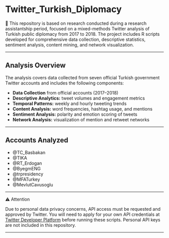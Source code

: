 # Twitter_Turkish_Diplomacy 

💬 This repository is based on research conducted during a research assistantship period, focused on a mixed-methods Twitter analysis of Turkish public diplomacy from 2017 to 2018. The project includes R scripts developed for comprehensive data collection, descriptive statistics, sentiment analysis, content mining, and network visualization.

---

## Analysis Overview

The analysis covers data collected from seven official Turkish government Twitter accounts and includes the following components:

- **Data Collection** from official accounts (2017–2018)
- **Descriptive Analytics:** tweet volumes and engagement metrics
- **Temporal Patterns:** weekly and hourly tweeting trends
- **Content Analysis:** word frequencies, hashtag usage, and mentions
- **Sentiment Analysis:** polarity and emotion scoring of tweets
- **Network Analysis:** visualization of mention and retweet networks

---

## Accounts Analyzed

- @TC_Basbakan  
- @TIKA  
- @RT_Erdogan  
- @ByegmENG  
- @trpresidency  
- @MFATurkey  
- @MevlutCavusoglu  

---

⚠️ Attention

Due to personal data privacy concerns, API access must be requested and approved by Twitter. You will need to apply for your own API credentials at [Twitter Developer Platform](https://developer.twitter.com/en/apply-for-access) before running these scripts. Personal API keys are not included in this repository.

---

